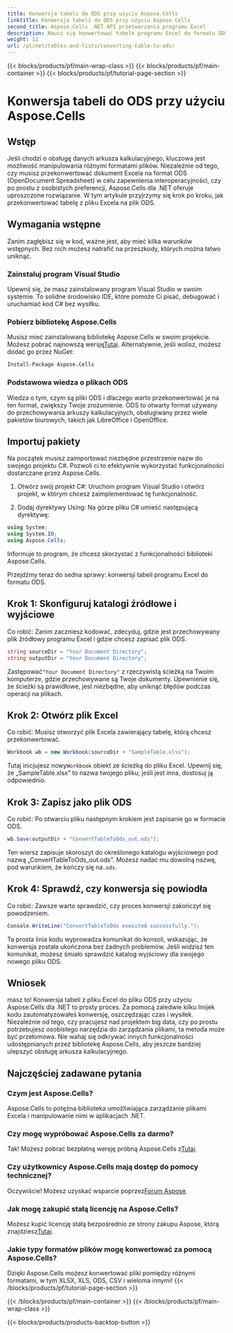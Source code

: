 ```yaml
---
title: Konwersja tabeli do ODS przy użyciu Aspose.Cells
linktitle: Konwersja tabeli do ODS przy użyciu Aspose.Cells
second_title: Aspose.Cells .NET API przetwarzania programu Excel
description: Naucz się konwertować tabele programu Excel do formatu ODS za pomocą Aspose.Cells dla .NET, korzystając z naszego prostego samouczka krok po kroku.
weight: 12
url: /pl/net/tables-and-lists/converting-table-to-ods/
---
```


{{< blocks/products/pf/main-wrap-class >}}
{{< blocks/products/pf/main-container >}}
{{< blocks/products/pf/tutorial-page-section >}}

# Konwersja tabeli do ODS przy użyciu Aspose.Cells

## Wstęp

Jeśli chodzi o obsługę danych arkusza kalkulacyjnego, kluczowa jest możliwość manipulowania różnymi formatami plików. Niezależnie od tego, czy musisz przekonwertować dokument Excela na format ODS (OpenDocument Spreadsheet) w celu zapewnienia interoperacyjności, czy po prostu z osobistych preferencji, Aspose.Cells dla .NET oferuje uproszczone rozwiązanie. W tym artykule przyjrzymy się krok po kroku, jak przekonwertować tabelę z pliku Excela na plik ODS.

## Wymagania wstępne

Zanim zagłębisz się w kod, ważne jest, aby mieć kilka warunków wstępnych. Bez nich możesz natrafić na przeszkody, których można łatwo uniknąć.

### Zainstaluj program Visual Studio

Upewnij się, że masz zainstalowany program Visual Studio w swoim systemie. To solidne środowisko IDE, które pomoże Ci pisać, debugować i uruchamiać kod C# bez wysiłku.

### Pobierz bibliotekę Aspose.Cells

 Musisz mieć zainstalowaną bibliotekę Aspose.Cells w swoim projekcie. Możesz pobrać najnowszą wersję[Tutaj](https://releases.aspose.com/cells/net/). Alternatywnie, jeśli wolisz, możesz dodać go przez NuGet:

```bash
Install-Package Aspose.Cells
```

### Podstawowa wiedza o plikach ODS

Wiedza o tym, czym są pliki ODS i dlaczego warto przekonwertować je na ten format, zwiększy Twoje zrozumienie. ODS to otwarty format używany do przechowywania arkuszy kalkulacyjnych, obsługiwany przez wiele pakietów biurowych, takich jak LibreOffice i OpenOffice.

## Importuj pakiety

Na początek musisz zaimportować niezbędne przestrzenie nazw do swojego projektu C#. Pozwoli ci to efektywnie wykorzystać funkcjonalności dostarczane przez Aspose.Cells.

1. Otwórz swój projekt C#:
Uruchom program Visual Studio i otwórz projekt, w którym chcesz zaimplementować tę funkcjonalność.

2. Dodaj dyrektywy Using:
Na górze pliku C# umieść następującą dyrektywę:

```csharp
using System;
using System.IO;
using Aspose.Cells;
```

Informuje to program, że chcesz skorzystać z funkcjonalności biblioteki Aspose.Cells.

Przejdźmy teraz do sedna sprawy: konwersji tabeli programu Excel do formatu ODS. 

## Krok 1: Skonfiguruj katalogi źródłowe i wyjściowe

Co robić:
Zanim zaczniesz kodować, zdecyduj, gdzie jest przechowywany plik źródłowy programu Excel i gdzie chcesz zapisać plik ODS.

```csharp
string sourceDir = "Your Document Directory";
string outputDir = "Your Document Directory";
```

 Zastępować`"Your Document Directory"` z rzeczywistą ścieżką na Twoim komputerze, gdzie przechowywane są Twoje dokumenty. Upewnienie się, że ścieżki są prawidłowe, jest niezbędne, aby uniknąć błędów podczas operacji na plikach.

## Krok 2: Otwórz plik Excel

Co robić:
Musisz otworzyć plik Excela zawierający tabelę, którą chcesz przekonwertować.

```csharp
Workbook wb = new Workbook(sourceDir + "SampleTable.xlsx");
```

 Tutaj inicjujesz nowy`Workbook` obiekt ze ścieżką do pliku Excel. Upewnij się, że „SampleTable.xlsx” to nazwa twojego pliku; jeśli jest inna, dostosuj ją odpowiednio.

## Krok 3: Zapisz jako plik ODS

Co robić:
Po otwarciu pliku następnym krokiem jest zapisanie go w formacie ODS.

```csharp
wb.Save(outputDir + "ConvertTableToOds_out.ods");
```

Ten wiersz zapisuje skoroszyt do określonego katalogu wyjściowego pod nazwą „ConvertTableToOds_out.ods”. Możesz nadać mu dowolną nazwę, pod warunkiem, że kończy się na`.ods`.

## Krok 4: Sprawdź, czy konwersja się powiodła

Co robić:
Zawsze warto sprawdzić, czy proces konwersji zakończył się powodzeniem.

```csharp
Console.WriteLine("ConvertTableToOds executed successfully.");
```

Ta prosta linia kodu wyprowadza komunikat do konsoli, wskazując, że konwersja została ukończona bez żadnych problemów. Jeśli widzisz ten komunikat, możesz śmiało sprawdzić katalog wyjściowy dla swojego nowego pliku ODS.

## Wniosek

masz to! Konwersja tabeli z pliku Excel do pliku ODS przy użyciu Aspose.Cells dla .NET to prosty proces. Za pomocą zaledwie kilku linijek kodu zautomatyzowałeś konwersję, oszczędzając czas i wysiłek. Niezależnie od tego, czy pracujesz nad projektem big data, czy po prostu potrzebujesz osobistego narzędzia do zarządzania plikami, ta metoda może być przełomowa. Nie wahaj się odkrywać innych funkcjonalności udostępnianych przez bibliotekę Aspose.Cells, aby jeszcze bardziej ulepszyć obsługę arkusza kalkulacyjnego.

## Najczęściej zadawane pytania

### Czym jest Aspose.Cells?
Aspose.Cells to potężna biblioteka umożliwiająca zarządzanie plikami Excela i manipulowanie nimi w aplikacjach .NET. 

### Czy mogę wypróbować Aspose.Cells za darmo?
 Tak! Możesz pobrać bezpłatną wersję próbną Aspose.Cells z[Tutaj](https://releases.aspose.com/).

### Czy użytkownicy Aspose.Cells mają dostęp do pomocy technicznej?
 Oczywiście! Możesz uzyskać wsparcie poprzez[Forum Aspose](https://forum.aspose.com/c/cells/9).

### Jak mogę zakupić stałą licencję na Aspose.Cells?
 Możesz kupić licencję stałą bezpośrednio ze strony zakupu Aspose, którą znajdziesz[Tutaj](https://purchase.aspose.com/buy).

### Jakie typy formatów plików mogę konwertować za pomocą Aspose.Cells?
Dzięki Aspose.Cells możesz konwertować pliki pomiędzy różnymi formatami, w tym XLSX, XLS, ODS, CSV i wieloma innymi!
{{< /blocks/products/pf/tutorial-page-section >}}

{{< /blocks/products/pf/main-container >}}
{{< /blocks/products/pf/main-wrap-class >}}

{{< blocks/products/products-backtop-button >}}
